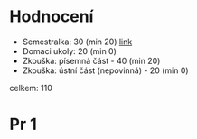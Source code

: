 # Hodnocení

- Semestralka: 30 (min 20) [link](https://moodle.fel.cvut.cz/pluginfile.php/98261/mod_resource/content/1/TS1_hodnoceni_semestralni_prace__body.pdf)
- Domaci ukoly: 20 (min 0)
- Zkouška: písemná část - 40 (min 20)
- Zkouška:  ústní část (nepovinná) - 20 (min 0)

celkem: 110

# Pr 1

